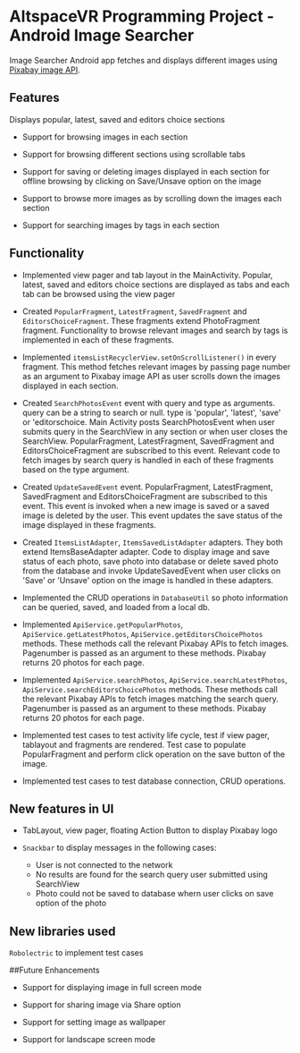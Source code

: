 # AltspaceVR Programming Project - Android Image Searcher

Image Searcher Android app fetches and displays different images using [Pixabay image API][pixabay].

## Features
Displays popular, latest, saved and editors choice sections 

  * Support for browsing images in each section
   
  * Support for browsing different sections using scrollable tabs
   
  * Support for saving or deleting images displayed in each section for offline browsing by clicking on Save/Unsave option on the image
   
  * Support to browse more images as by scrolling down the images each section
   
  * Support for searching images by tags in each section

## Functionality

* Implemented view pager and tab layout in the MainActivity. Popular, latest, saved and editors choice sections are displayed as tabs and each tab can be browsed using the view pager
 
* Created `PopularFragment`, `LatestFragment`, `SavedFragment` and `EditorsChoiceFragment`. These fragments extend PhotoFragment fragment. Functionality to browse relevant images and search by tags is implemented in each of these fragments.
 
* Implemented `itemsListRecyclerView.setOnScrollListener()` in every fragment. This method fetches relevant images by passing page number as an argument to Pixabay image API as user scrolls down the images displayed in each section.
 
* Created `SearchPhotosEvent` event with query and type as arguments. query can be a string to search or null. type is 'popular', 'latest', 'save' or 'editorschoice. Main Activity posts SearchPhotosEvent when user submits query in the SearchView in any section or when user closes the SearchView. PopularFragment, LatestFragment, SavedFragment and EditorsChoiceFragment are subscribed to this event. Relevant code to fetch images by search query is handled in each of these fragments based on the type argument.
 
* Created `UpdateSavedEvent` event. PopularFragment, LatestFragment, SavedFragment and EditorsChoiceFragment are subscribed to this event. This event is invoked when a new image is saved or a saved image is deleted by the user. This event updates the save status of the image displayed in these fragments.
 
* Created `ItemsListAdapter`, `ItemsSavedListAdapter` adapters. They both extend ItemsBaseAdapter adapter. Code to display image and save status of each photo, save photo into database or delete saved photo from the database and invoke UpdateSavedEvent when user clicks on 'Save' or 'Unsave' option on the image is handled in these adapters.
 
* Implemented the CRUD operations in `DatabaseUtil` so photo information can be queried, saved, and loaded from a local db.
 
* Implemented `ApiService.getPopularPhotos`, `ApiService.getLatestPhotos`, `ApiService.getEditorsChoicePhotos` methods. These methods call the relevant Pixabay APIs to fetch images. Pagenumber is passed as an argument to these methods. Pixabay returns 20 photos for each page.
 
* Implemented `ApiService.searchPhotos`, `ApiService.searchLatestPhotos`, `ApiService.searchEditorsChoicePhotos` methods. These methods call the relevant Pixabay APIs to fetch images matching the search query. Pagenumber is passed as an argument to these methods. Pixabay returns 20 photos for each page.
 
* Implemented test cases to test activity life cycle, test if view pager, tablayout and fragments are rendered. Test case to populate PopularFragment and perform click operation on the save button of the image.
 
* Implemented test cases to test database connection, CRUD operations.

## New features in UI

- TabLayout, view pager, floating Action Button to display Pixabay logo

- `Snackbar` to display messages in the following cases:
	* User is not connected to the network
	* No results are found for the search query user submitted using SearchView
	* Photo could not be saved to database whern user clicks on save option of the photo

## New libraries used

`Robolectric` to implement test cases

##Future Enhancements

- Support for displaying image in full screen mode

- Support for sharing image via Share option

- Support for setting image as wallpaper

- Support for landscape screen mode 

[pixabay]:https://pixabay.com/api/docs/
